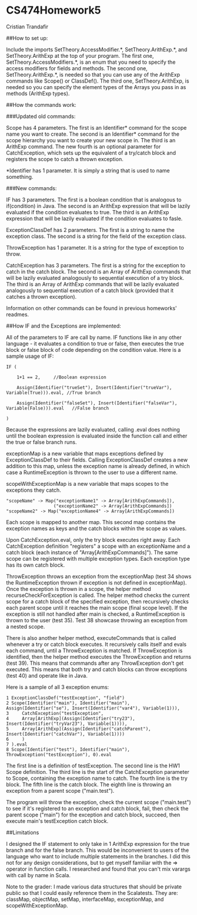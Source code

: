 # CS474Homework5
Cristian Trandafir

##How to set up:

Include the imports SetTheory.AccessModifier.\*, SetTheory.ArithExp.\*, and SetTheory.ArithExp at the top of your program.
The first one, SetTheory.AccessModifiers.\*, is an enum that you need to specify the access modifiers for fields and methods.
The second one, SetTheory.ArithExp.\*, is needed so that you can use any of the ArithExp commands like Scope() or ClassDef().
The third one, SetTheory.ArithExp, is needed so you can specify the element types of the Arrays you pass in as methods (ArithExp types).

##How the commands work:

###Updated old commands:

Scope has 4 parameters.
The first is an Identifier* command for the scope name you want to create.
The second is an Identifier* command for the scope hierarchy you want to create your new scope in.
The third is an ArithExp command.
The new fourth is an optional parameter for CatchException, which sets up the equivalent of a try/catch block and registers the scope to catch a thrown exception.

\*Identifier has 1 parameter.
It is simply a string that is used to name something.

###New commands:

IF has 3 parameters. 
The first is a boolean condition that is analogous to if(condition) in Java.
The second is an ArithExp expression that will be lazily evaluated if the condition evaluates to true.
The third is an ArithExp expression that will be lazily evaluated if the condition evaluates to fasle.

ExceptionClassDef has 2 parameters.
The first is a string to name the exception class.
The second is a string for the field of the exception class.

ThrowException has 1 parameter.
It is a string for the type of exception to throw.

CatchException has 3 parameters.
The first is a string for the exception to catch in the catch block.
The second is an Array of ArithExp commands that will be lazily evaluated analogously to sequential execution of a try block.
The third is an Array of ArithExp commands that will be lazily evaluated analogously to sequential execution of a catch block (provided that it catches a thrown exception).

Information on other commands can be found in previous homeworks' readmes.

##How IF and the Exceptions are implemented:

All of the parameters to IF are call by name.
IF functions like in any other language - it evaluates a condition to true or false, then executes the true block or false block of code depending on the condition value.
Here is a sample usage of IF:

    IF (
 
        1+1 == 2,     //Boolean expression

        Assign(Identifier("trueSet"), Insert(Identifier("trueVar"), Variable(True))).eval, //True branch

        Assign(Identifier("falseSet"), Insert(Identifier("falseVar"), Variable(False))).eval   //False branch

    )

Because the expressions are lazily evaluated, calling .eval does nothing until the boolean expression is evaluated inside the function call and either the true or false branch runs.

exceptionMap is a new variable that maps exceptions defined by ExceptionClassDef to their fields. 
Calling ExceptionClassDef creates a new addition to this map, unless the exception name is already defined, in which case a RuntimeException is thrown to the user to use a different name.

scopeWithExceptionMap is a new variable that maps scopes to the exceptions they catch.

    "scopeName" -> Map("exceptionName1" -> Array[ArithExpCommands]),
                      ("exceptionName2" -> Array[ArithExpCommands])
    "scopeName2" -> Map("exceptionName4" -> Array[ArithExpCommands])

Each scope is mapped to another map.
This second map contains the exception names as keys and the catch blocks within the scope as values.

Upon CatchException.eval, only the try block executes right away.
Each CatchException definition "registers" a scope with an exceptionName and a catch block (each instance of "Array[ArithExpCommands]").
The same scope can be registered with multiple exception types.
Each exception type has its own catch block.

ThrowException throws an exception from the exceptionMap (test 34 shows the RuntimeException thrown if exception is not defined in exceptionMap).
Once the exception is thrown in a scope, the helper method recurseCheckForException is called.
The helper method checks the current scope for a catch block of the specified exception, then recursively checks each parent scope until it reaches the main scope (final scope level).
If the exception is still not handled after main is checked, a RuntimeException is thrown to the user (test 35).
Test 38 showcase throwing an exception from a nested scope.

There is also another helper method, executeCommands that is called whenever a try or catch block executes.
It recursively calls itself and evals each command, until a ThrowException is matched.
If ThrowException is identified, then the helper method executes the ThrowException and returns (test 39).
This means that commands after any ThrowException don't get executed.
This means that both try and catch blocks can throw exceptions (test 40) and operate like in Java.

Here is a sample of all 3 exception enums:

    1 ExceptionClassDef("testException", "field")
    2 Scope(Identifier("main"), Identifier("main"), Assign(Identifier("se"), Insert(Identifier("var4"), Variable(1))),
    3     CatchException("testException",
    4     Array[ArithExp](Assign(Identifier("try23"), Insert(Identifier("tryVar23"), Variable(1)))),
    5     Array[ArithExp](Assign(Identifier("catchParent"), Insert(Identifier("catchVar"), Variable(1))))
    6     )
    7 ).eval
    8 Scope(Identifier("test"), Identifier("main"), ThrowException("testException"), 0).eval

The first line is a definition of testException.
The second line is the HW1 Scope definition.
The third line is the start of the CatchException parameter to Scope, containing the exception name to catch.
The fourth line is the try block.
The fifth line is the catch block.
The eighth line is throwing an exception from a parent scope ("main.test").

The program will throw the exception, check the current scope ("main.test") to see if it's registered to an exception and catch block, fail, then check the parent scope ("main") for the exception and catch block, succeed, then execute main's testException catch block.

##Limitations

I designed the IF statement to only take in 1 ArithExp expression for the true branch and for the false branch.
This would be inconvenient to users of the language who want to include multiple statements in the branches.
I did this not for any design considerations, but to get myself familiar with the => operator in function calls.
I researched and found that you can't mix varargs with call by name in Scala.

Note to the grader: I made various data structures that should be private public so that I could easily reference them in the Scalatests. 
They are: classMap, objectMap, setMap, interfaceMap, exceptionMap, and scopeWithExceptionMap.